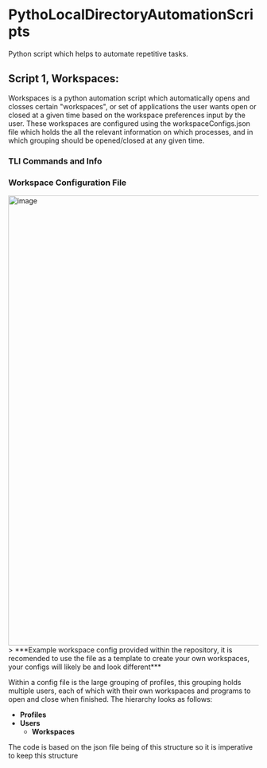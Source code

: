 # PythoLocalDirectoryAutomationScripts
Python script which helps to automate repetitive tasks.

## Script 1, Workspaces:
Workspaces is a python automation script which automatically opens and closses certain "workspaces", or set of applications the user wants open or closed at a given time based on the workspace preferences input by the user. These workspaces are configured using the workspaceConfigs.json file which holds the all the relevant information on which processes, and in which grouping should be opened/closed at any given time.

### TLI Commands and Info 

### Workspace Configuration File
<img width="1423" height="903" alt="image" src="https://github.com/user-attachments/assets/60621855-244a-4cae-b4ea-2777a48e9fc1" />
> ***Example workspace config provided within the repository, it is recomended to use the file as a template to create your own workspaces, your configs will likely be and look different***

Within a config file is the large grouping of profiles, this grouping holds multiple users, each of which with their own workspaces and programs to open and close when finished. The hierarchy looks as follows:

- **Profiles**
 - **Users**
   - **Workspaces**

The code is based on the json file being of this structure so it is imperative to keep this structure 


